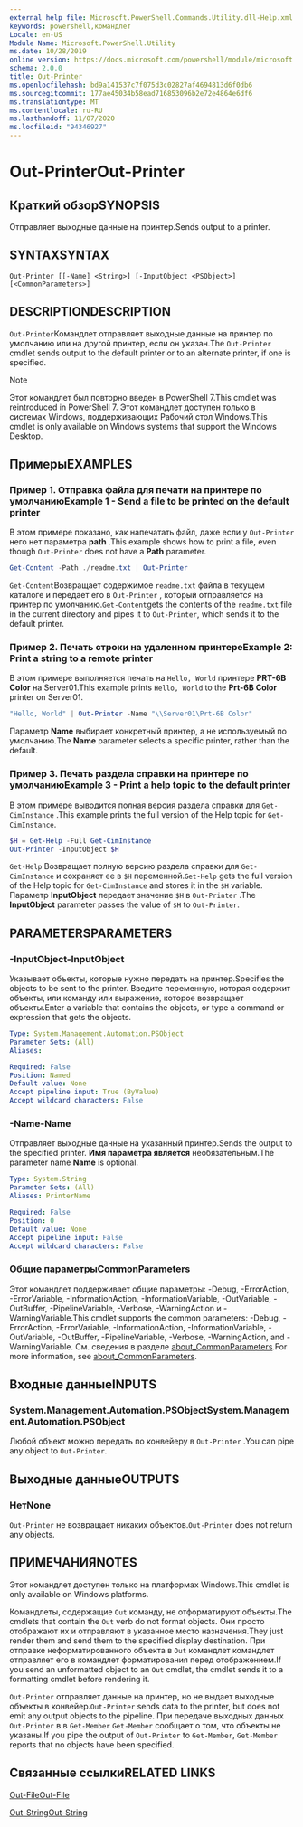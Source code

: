 ```yaml
---
external help file: Microsoft.PowerShell.Commands.Utility.dll-Help.xml
keywords: powershell,командлет
Locale: en-US
Module Name: Microsoft.PowerShell.Utility
ms.date: 10/28/2019
online version: https://docs.microsoft.com/powershell/module/microsoft.powershell.utility/out-printer?view=powershell-7&WT.mc_id=ps-gethelp
schema: 2.0.0
title: Out-Printer
ms.openlocfilehash: bd9a141537c7f075d3c02827af4694813d6f0db6
ms.sourcegitcommit: 177ae45034b58ead716853096b2e72e4864e6df6
ms.translationtype: MT
ms.contentlocale: ru-RU
ms.lasthandoff: 11/07/2020
ms.locfileid: "94346927"
---
```

# <span data-ttu-id="e9f9a-103">Out-Printer</span><span class="sxs-lookup"><span data-stu-id="e9f9a-103">Out-Printer</span></span>

## <span data-ttu-id="e9f9a-104">Краткий обзор</span><span class="sxs-lookup"><span data-stu-id="e9f9a-104">SYNOPSIS</span></span>
<span data-ttu-id="e9f9a-105">Отправляет выходные данные на принтер.</span><span class="sxs-lookup"><span data-stu-id="e9f9a-105">Sends output to a printer.</span></span>

## <span data-ttu-id="e9f9a-106">SYNTAX</span><span class="sxs-lookup"><span data-stu-id="e9f9a-106">SYNTAX</span></span>

```
Out-Printer [[-Name] <String>] [-InputObject <PSObject>] [<CommonParameters>]
```

## <span data-ttu-id="e9f9a-107">DESCRIPTION</span><span class="sxs-lookup"><span data-stu-id="e9f9a-107">DESCRIPTION</span></span>

<span data-ttu-id="e9f9a-108">`Out-Printer`Командлет отправляет выходные данные на принтер по умолчанию или на другой принтер, если он указан.</span><span class="sxs-lookup"><span data-stu-id="e9f9a-108">The `Out-Printer` cmdlet sends output to the default printer or to an alternate printer, if one is specified.</span></span>

> [!NOTE]
> <span data-ttu-id="e9f9a-109">Этот командлет был повторно введен в PowerShell 7.</span><span class="sxs-lookup"><span data-stu-id="e9f9a-109">This cmdlet was reintroduced in PowerShell 7.</span></span> <span data-ttu-id="e9f9a-110">Этот командлет доступен только в системах Windows, поддерживающих Рабочий стол Windows.</span><span class="sxs-lookup"><span data-stu-id="e9f9a-110">This cmdlet is only available on Windows systems that support the Windows Desktop.</span></span>

## <span data-ttu-id="e9f9a-111">Примеры</span><span class="sxs-lookup"><span data-stu-id="e9f9a-111">EXAMPLES</span></span>

### <span data-ttu-id="e9f9a-112">Пример 1. Отправка файла для печати на принтере по умолчанию</span><span class="sxs-lookup"><span data-stu-id="e9f9a-112">Example 1 - Send a file to be printed on the default printer</span></span>

<span data-ttu-id="e9f9a-113">В этом примере показано, как напечатать файл, даже если у `Out-Printer` него нет параметра **path** .</span><span class="sxs-lookup"><span data-stu-id="e9f9a-113">This example shows how to print a file, even though `Out-Printer` does not have a **Path** parameter.</span></span>

```powershell
Get-Content -Path ./readme.txt | Out-Printer
```

<span data-ttu-id="e9f9a-114">`Get-Content`Возвращает содержимое `readme.txt` файла в текущем каталоге и передает его в `Out-Printer` , который отправляется на принтер по умолчанию.</span><span class="sxs-lookup"><span data-stu-id="e9f9a-114">`Get-Content`gets the contents of the `readme.txt` file in the current directory and pipes it to `Out-Printer`, which sends it to the default printer.</span></span>

### <span data-ttu-id="e9f9a-115">Пример 2. Печать строки на удаленном принтере</span><span class="sxs-lookup"><span data-stu-id="e9f9a-115">Example 2: Print a string to a remote printer</span></span>

<span data-ttu-id="e9f9a-116">В этом примере выполняется печать на `Hello, World` принтере **PRT-6B Color** на Server01.</span><span class="sxs-lookup"><span data-stu-id="e9f9a-116">This example prints `Hello, World` to the **Prt-6B Color** printer on Server01.</span></span>

```powershell
"Hello, World" | Out-Printer -Name "\\Server01\Prt-6B Color"
```

<span data-ttu-id="e9f9a-117">Параметр **Name** выбирает конкретный принтер, а не используемый по умолчанию.</span><span class="sxs-lookup"><span data-stu-id="e9f9a-117">The **Name** parameter selects a specific printer, rather than the default.</span></span>

### <span data-ttu-id="e9f9a-118">Пример 3. Печать раздела справки на принтере по умолчанию</span><span class="sxs-lookup"><span data-stu-id="e9f9a-118">Example 3 - Print a help topic to the default printer</span></span>

<span data-ttu-id="e9f9a-119">В этом примере выводится полная версия раздела справки для `Get-CimInstance` .</span><span class="sxs-lookup"><span data-stu-id="e9f9a-119">This example prints the full version of the Help topic for `Get-CimInstance`.</span></span>

```powershell
$H = Get-Help -Full Get-CimInstance
Out-Printer -InputObject $H
```

<span data-ttu-id="e9f9a-120">`Get-Help` Возвращает полную версию раздела справки для `Get-CimInstance` и сохраняет ее в `$H` переменной.</span><span class="sxs-lookup"><span data-stu-id="e9f9a-120">`Get-Help` gets the full version of the Help topic for `Get-CimInstance` and stores it in the `$H` variable.</span></span> <span data-ttu-id="e9f9a-121">Параметр **InputObject** передает значение `$H` в `Out-Printer` .</span><span class="sxs-lookup"><span data-stu-id="e9f9a-121">The **InputObject** parameter passes the value of `$H` to `Out-Printer`.</span></span>

## <span data-ttu-id="e9f9a-122">PARAMETERS</span><span class="sxs-lookup"><span data-stu-id="e9f9a-122">PARAMETERS</span></span>

### <span data-ttu-id="e9f9a-123">-InputObject</span><span class="sxs-lookup"><span data-stu-id="e9f9a-123">-InputObject</span></span>

<span data-ttu-id="e9f9a-124">Указывает объекты, которые нужно передать на принтер.</span><span class="sxs-lookup"><span data-stu-id="e9f9a-124">Specifies the objects to be sent to the printer.</span></span> <span data-ttu-id="e9f9a-125">Введите переменную, которая содержит объекты, или команду или выражение, которое возвращает объекты.</span><span class="sxs-lookup"><span data-stu-id="e9f9a-125">Enter a variable that contains the objects, or type a command or expression that gets the objects.</span></span>

```yaml
Type: System.Management.Automation.PSObject
Parameter Sets: (All)
Aliases:

Required: False
Position: Named
Default value: None
Accept pipeline input: True (ByValue)
Accept wildcard characters: False
```

### <span data-ttu-id="e9f9a-126">-Name</span><span class="sxs-lookup"><span data-stu-id="e9f9a-126">-Name</span></span>

<span data-ttu-id="e9f9a-127">Отправляет выходные данные на указанный принтер.</span><span class="sxs-lookup"><span data-stu-id="e9f9a-127">Sends the output to the specified printer.</span></span> <span data-ttu-id="e9f9a-128">**Имя параметра является** необязательным.</span><span class="sxs-lookup"><span data-stu-id="e9f9a-128">The parameter name **Name** is optional.</span></span>

```yaml
Type: System.String
Parameter Sets: (All)
Aliases: PrinterName

Required: False
Position: 0
Default value: None
Accept pipeline input: False
Accept wildcard characters: False
```

### <span data-ttu-id="e9f9a-129">Общие параметры</span><span class="sxs-lookup"><span data-stu-id="e9f9a-129">CommonParameters</span></span>

<span data-ttu-id="e9f9a-130">Этот командлет поддерживает общие параметры: -Debug, -ErrorAction, -ErrorVariable, -InformationAction, -InformationVariable, -OutVariable, -OutBuffer, -PipelineVariable, -Verbose, -WarningAction и -WarningVariable.</span><span class="sxs-lookup"><span data-stu-id="e9f9a-130">This cmdlet supports the common parameters: -Debug, -ErrorAction, -ErrorVariable, -InformationAction, -InformationVariable, -OutVariable, -OutBuffer, -PipelineVariable, -Verbose, -WarningAction, and -WarningVariable.</span></span> <span data-ttu-id="e9f9a-131">См. сведения в разделе [about_CommonParameters](https://go.microsoft.com/fwlink/?LinkID=113216).</span><span class="sxs-lookup"><span data-stu-id="e9f9a-131">For more information, see [about_CommonParameters](https://go.microsoft.com/fwlink/?LinkID=113216).</span></span>

## <span data-ttu-id="e9f9a-132">Входные данные</span><span class="sxs-lookup"><span data-stu-id="e9f9a-132">INPUTS</span></span>

### <span data-ttu-id="e9f9a-133">System.Management.Automation.PSObject</span><span class="sxs-lookup"><span data-stu-id="e9f9a-133">System.Management.Automation.PSObject</span></span>

<span data-ttu-id="e9f9a-134">Любой объект можно передать по конвейеру в `Out-Printer` .</span><span class="sxs-lookup"><span data-stu-id="e9f9a-134">You can pipe any object to `Out-Printer`.</span></span>

## <span data-ttu-id="e9f9a-135">Выходные данные</span><span class="sxs-lookup"><span data-stu-id="e9f9a-135">OUTPUTS</span></span>

### <span data-ttu-id="e9f9a-136">Нет</span><span class="sxs-lookup"><span data-stu-id="e9f9a-136">None</span></span>

<span data-ttu-id="e9f9a-137">`Out-Printer` не возвращает никаких объектов.</span><span class="sxs-lookup"><span data-stu-id="e9f9a-137">`Out-Printer` does not return any objects.</span></span>

## <span data-ttu-id="e9f9a-138">ПРИМЕЧАНИЯ</span><span class="sxs-lookup"><span data-stu-id="e9f9a-138">NOTES</span></span>

<span data-ttu-id="e9f9a-139">Этот командлет доступен только на платформах Windows.</span><span class="sxs-lookup"><span data-stu-id="e9f9a-139">This cmdlet is only available on Windows platforms.</span></span>

<span data-ttu-id="e9f9a-140">Командлеты, содержащие `Out` команду, не отформатируют объекты.</span><span class="sxs-lookup"><span data-stu-id="e9f9a-140">The cmdlets that contain the `Out` verb do not format objects.</span></span> <span data-ttu-id="e9f9a-141">Они просто отображают их и отправляют в указанное место назначения.</span><span class="sxs-lookup"><span data-stu-id="e9f9a-141">They just render them and send them to the specified display destination.</span></span> <span data-ttu-id="e9f9a-142">При отправке неформатированного объекта в `Out` командлет командлет отправляет его в командлет форматирования перед отображением.</span><span class="sxs-lookup"><span data-stu-id="e9f9a-142">If you send an unformatted object to an `Out` cmdlet, the cmdlet sends it to a formatting cmdlet before rendering it.</span></span>

<span data-ttu-id="e9f9a-143">`Out-Printer` отправляет данные на принтер, но не выдает выходные объекты в конвейер.</span><span class="sxs-lookup"><span data-stu-id="e9f9a-143">`Out-Printer` sends data to the printer, but does not emit any output objects to the pipeline.</span></span> <span data-ttu-id="e9f9a-144">При передаче выходных данных `Out-Printer` в в `Get-Member` `Get-Member` сообщает о том, что объекты не указаны.</span><span class="sxs-lookup"><span data-stu-id="e9f9a-144">If you pipe the output of `Out-Printer` to `Get-Member`, `Get-Member` reports that no objects have been specified.</span></span>

## <span data-ttu-id="e9f9a-145">Связанные ссылки</span><span class="sxs-lookup"><span data-stu-id="e9f9a-145">RELATED LINKS</span></span>

[<span data-ttu-id="e9f9a-146">Out-File</span><span class="sxs-lookup"><span data-stu-id="e9f9a-146">Out-File</span></span>](Out-File.md)

[<span data-ttu-id="e9f9a-147">Out-String</span><span class="sxs-lookup"><span data-stu-id="e9f9a-147">Out-String</span></span>](Out-String.md)
